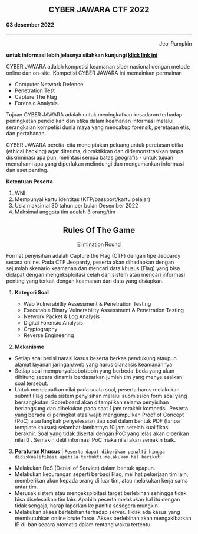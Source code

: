 <div align="center">

**CYBER JAWARA CTF 2022**
------------------------
</div>

#### 03 desember 2022
----
<div align="right">
Jeo-Pumpkin
</div>

**untuk informasi lebih jelasnya silahkan kunjungi [klick link ini](https://cyberjawara.id/)**

CYBER JAWARA adalah kompetisi keamanan siber nasional dengan metode online dan on-site. Kompetisi CYBER JAWARA ini memainkan permainan 
- Computer Network Defence
- Penetration Test
- Capture The Flag 
- Forensic Analysis.

Tujuan CYBER JAWARA adalah untuk meningkatkan kesadaran terhadap peningkatan pendidikan dan etika dalam keamanan informasi melalui serangkaian kompetisi dunia maya yang mencakup forensik, peretasan etis, dan pertahanan.

CYBER JAWARA bercita-cita menciptakan peluang untuk peretasan etika (ethical hacking) agar diterima, dipraktikkan dan didemonstrasikan tanpa diskriminasi apa pun, melintasi semua batas geografis - untuk tujuan memahami apa yang diperlukan melindungi dan mengamankan informasi dan aset penting.


**Ketentuan Peserta**
1. WNI
2. Mempunyai kartu identitas (KTP/passport/kartu pelajar)
3. Usia maksimal 30 tahun per bulan Desember 2022
4. Maksimal anggota tim adalah 3 orang/tim


<div align="center">

**Rules Of The Game**
------------------------
Elimination Round
</div>

Format penyisihan adalah Capture the Flag (CTF) dengan tipe Jeopardy secara online. Pada CTF Jeopardy, peserta akan dihadapkan dengan sejumlah skenario keamanan dan mencari data khusus (Flag) yang bisa didapat dengan mengeksploitasi celah dari sistem atau mencari informasi penting yang terkait dengan keamanan dari data yang disiapkan.

1. **Kategori Soal**
   - Web Vulnerabitliy Assessment & Penetration Testing
   - Executable Binary Vulnerability Assessment & Penetration Testing
   - Network Packet & Log Analysis
   - Digital Forensic Analysis
   - Cryptography
   - Reverse Engineering
  
2. **Mekanisme** 
- Setiap soal berisi narasi kasus beserta berkas pendukung ataupun alamat layanan jaringan/web yang harus dianalisis keamanannya.
- Setiap soal mempunyaibobot/poin yang berbeda-beda yang akan dihitung secara dinamis berdasarkan jumlah tim yang menyelesaikan soal tersebut.
- Untuk mendapatkan nilai pada suatu soal, peserta harus melakukan submit Flag pada sistem penyisihan melalui submission form soal yang bersangkutan.
Scoreboard akan ditampilkan selama penyisihan berlangsung dan dibekukan pada saat 1 jam terakhir kompetisi.
Peserta yang berada di peringkat atas wajib mengumpulkan Proof of Concept (PoC) atau langkah penyelesaian tiap soal dalam bentuk PDF (tanpa template khusus) selambat-lambatnya 10 jam setelah kualifikasi berakhir. Soal yang tidak disertai dengan PoC yang jelas akan diberikan nilai 0 . Semakin detil informasi PoC maka nilai akan semakin baik.

3. **Peraturan Khusus** | ```Peserta dapat diberikan penalti hingga didiskualifikasi apabila terbukti melakukan hal berikut:```
- Melakukan DoS (Denial of Service) dalam bentuk apapun.
- Melakukan kecurangan seperti berbagi Flag, melihat pekerjaan tim lain, memberikan akun kepada orang di luar tim, atau melakukan kerja sama antar tim.
- Merusak sistem atau mengeksploitasi target berlebihan sehingga tidak bisa diselesaikan tim lain. Apabila peserta melakukan hal itu dengan tidak sengaja, harap laporkan ke panitia sesegera mungkin.
- Melakukan akses berlebihan terhadap server. Tidak ada kasus yang membutuhkan online brute force. Akses berlebihan akan mengakibatkan IP di-ban secara otomatis dalam rentang waktu tertentu.